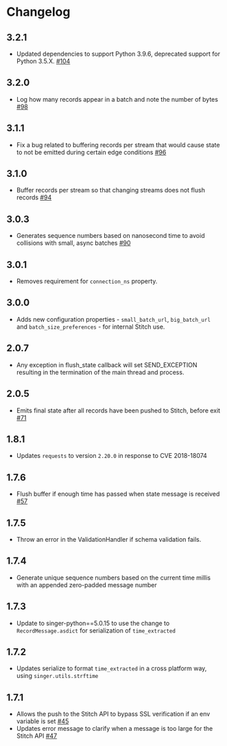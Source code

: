 # Changelog

## 3.2.1
  * Updated dependencies to support Python 3.9.6, deprecated support for Python 3.5.X. [#104](https://github.com/singer-io/target-stitch/pull/104)

## 3.2.0
  * Log how many records appear in a batch and note the number of bytes [#98](https://github.com/singer-io/target-stitch/pull/98)

## 3.1.1
  * Fix a bug related to buffering records per stream that would cause state to not be emitted during certain edge conditions [#96](https://github.com/singer-io/target-stitch/pull/96)

## 3.1.0
  * Buffer records per stream so that changing streams does not flush records [#94](https://github.com/singer-io/target-stitch/pull/94)

## 3.0.3
  * Generates sequence numbers based on nanosecond time to avoid collisions with small, async batches [#90](https://github.com/singer-io/target-stitch/pull/90)

## 3.0.1
  * Removes requirement for `connection_ns` property.

## 3.0.0
  * Adds new configuration properties - `small_batch_url`, `big_batch_url` and `batch_size_preferences` - for internal Stitch use.

## 2.0.7
  * Any exception in flush_state callback will set SEND_EXCEPTION resulting in the termination of the main thread and process.

## 2.0.5
  * Emits final state after all records have been pushed to Stitch, before exit [#71](https://github.com/singer-io/target-stitch/pull/71)

## 1.8.1
  * Updates `requests` to version `2.20.0` in response to CVE 2018-18074

## 1.7.6
  * Flush buffer if enough time has passed when state message is received [#57](https://github.com/singer-io/target-stitch/pull/57)

## 1.7.5
  * Throw an error in the ValidationHandler if schema validation fails.

## 1.7.4
  * Generate unique sequence numbers based on the current time millis with an appended zero-padded message number

## 1.7.3
  * Update to singer-python==5.0.15 to use the change to `RecordMessage.asdict` for serialization of `time_extracted`

## 1.7.2
  * Updates serialize to format `time_extracted` in a cross platform way, using `singer.utils.strftime`

## 1.7.1
  * Allows the push to the Stitch API to bypass SSL verification if an env variable is set [#45](https://github.com/singer-io/target-stitch/pull/45)
  * Updates error message to clarify when a message is too large for the Stitch API [#47](https://github.com/singer-io/target-stitch/pull/47)
